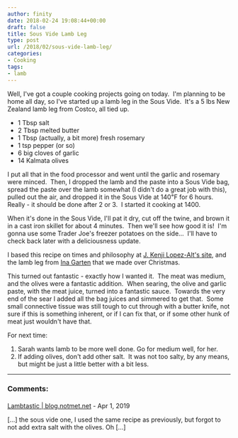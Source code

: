 ```yaml
---
author: finity
date: 2018-02-24 19:08:44+00:00
draft: false
title: Sous Vide Lamb Leg
type: post
url: /2018/02/sous-vide-lamb-leg/
categories:
- Cooking
tags:
- lamb
---
```


Well, I've got a couple cooking projects going on today.  I'm planning to be home all day, so I've started up a lamb leg in the Sous Vide.  It's a 5 lbs New Zealand lamb leg from Costco, all tied up.



* 1 Tbsp salt
* 2 Tbsp melted butter
* 1 Tbsp (actually, a bit more) fresh rosemary
* 1 tsp pepper (or so)
* 6 big cloves of garlic
* 14 Kalmata olives

I put all that in the food processor and went until the garlic and rosemary were minced.  Then, I dropped the lamb and the paste into a Sous Vide bag, spread the paste over the lamb somewhat (I didn't do a great job with this), pulled out the air, and dropped it in the Sous Vide at 140℉ for 6 hours.  Really - it should be done after 2 or 3.  I started it cooking at 1400.

When it's done in the Sous Vide, I'll pat it dry, cut off the twine, and brown it in a cast iron skillet for about 4 minutes.  Then we'll see how good it is!  I'm gonna use some Trader Joe's freezer potatoes on the side...  I'll have to check back later with a deliciousness update.

I based this recipe on times and philosophy at [J. Kenji Lopez-Alt's site](https://www.seriouseats.com/recipes/2016/10/sous-vide-leg-of-lamb-mint-cumin-black-mustard-recipe.html), and the lamb leg from [Ina Garten](http://www.foodnetwork.com/recipes/ina-garten/herb-roasted-lamb-recipe-1943577) that we made over Christmas.

This turned out fantastic - exactly how I wanted it.  The meat was medium, and the olives were a fantastic addition.  When searing, the olive and garlic paste, with the meat juice, turned into a fantastic sauce.  Towards the very end of the sear I added all the bag juices and simmered to get that.  Some small connective tissue was still tough to cut through with a butter knife, not sure if this is something inherent, or if I can fix that, or if some other hunk of meat just wouldn't have that.

For next time:



1. Sarah wants lamb to be more well done. Go for medium well, for her.
2. If adding olives, don't add other salt.  It was not too salty, by any means, but might be just a little better with a bit less.

---
### Comments:
####
[Lambtastic | blog.notmet.net](https://blog.notmet.net/2019/04/lambtastic/ "") - Apr 1, 2019

\[…\] the sous vide one, I used the same recipe as previously, but forgot to not add extra salt with the olives. Oh \[…\]
